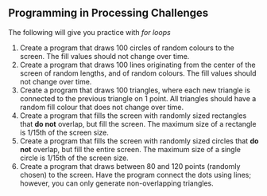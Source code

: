 Programming in Processing Challenges
-------

The following will give you practice with _for loops_

1. Create a program that draws 100 circles of random colours to the screen.  The fill values should not change over time.
2. Create a program that draws 100 lines originating from the center of the screen of random lengths, and of random colours.  The fill values should not change over time.
3. Create a program that draws 100 triangles, where each new triangle is connected to the previous triangle on 1 point.  All triangles should have a random fill colour that does not change over time.
4. Create a program that fills the screen with randomly sized rectangles that **do not** overlap, but fill the screen. The maximum size of a rectangle is 1/15th of the screen size.
5. Create a program that fills the screen with randomly sized circles that **do not** overlap, but fill the entire screen.  The maximum size of a single circle is 1/15th of the screen size.
6. Create a program that draws between 80 and 120 points (randomly chosen) to the screen. Have the program connect the dots using lines; however, you can only generate non-overlapping triangles.
